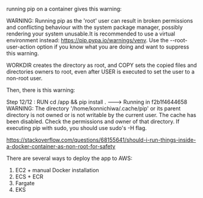 running pip on a container gives this warning:

WARNING: Running pip as the 'root' user can result in broken permissions and conflicting behaviour with the system package manager, possibly rendering your system unusable.It is recommended to use a virtual environment instead: https://pip.pypa.io/warnings/venv. Use the --root-user-action option if you know what you are doing and want to suppress this warning.

WORKDIR creates the directory as root, and COPY sets the copied files and directories owners to root, even after USER is executed to set the user to a non-root user.


Then, there is this warning:

Step 12/12 : RUN cd /app && pip install .
 ---> Running in f2b1f4644658
WARNING: The directory '/home/konnichiwa/.cache/pip' or its parent directory is not owned or is not writable by the current user. The cache has been disabled. Check the permissions and owner of that directory. If executing pip with sudo, you should use sudo's -H flag.

https://stackoverflow.com/questions/68155641/should-i-run-things-inside-a-docker-container-as-non-root-for-safety





There are several ways to deploy the app to AWS:

1. EC2 + manual Docker installation
2. ECS + ECR
3. Fargate
4. EKS



